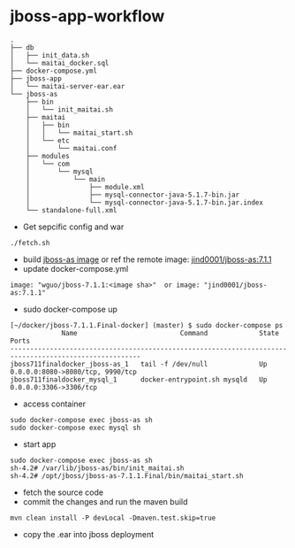 # jboss-app-workflow

````
.
├── db
│   ├── init_data.sh
│   └── maitai_docker.sql
├── docker-compose.yml
├── jboss-app
│   └── maitai-server-ear.ear
└── jboss-as
    ├── bin
    │   └── init_maitai.sh
    ├── maitai
    │   ├── bin
    │   │   └── maitai_start.sh
    │   └── etc
    │       └── maitai.conf
    ├── modules
    │   └── com
    │       └── mysql
    │           └── main
    │               ├── module.xml
    │               ├── mysql-connector-java-5.1.7-bin.jar
    │               └── mysql-connector-java-5.1.7-bin.jar.index
    └── standalone-full.xml
````
* Get sepcific config and war
````
./fetch.sh
````

* build [jboss-as image](https://github.com/WellsG/jboss-as-docker)  or ref the remote image: [jind0001/jboss-as:7.1.1](https://cloud.docker.com/repository/docker/jind0001/jboss-as)
* update docker-compose.yml 
````
image: "wguo/jboss-7.1.1:<image sha>"  or image: "jind0001/jboss-as:7.1.1"
````
* sudo docker-compose up
````
[~/docker/jboss-7.1.1.Final-docker] (master) $ sudo docker-compose ps
             Name                          Command             State                Ports               
-------------------------------------------------------------------------------------------------------
jboss711finaldocker_jboss-as_1   tail -f /dev/null             Up      0.0.0.0:8080->8080/tcp, 9990/tcp 
jboss711finaldocker_mysql_1      docker-entrypoint.sh mysqld   Up      0.0.0.0:3306->3306/tcp
````
* access container 
````
sudo docker-compose exec jboss-as sh
sudo docker-compose exec mysql sh
````
* start app
````
sudo docker-compose exec jboss-as sh
sh-4.2# /var/lib/jboss-as/bin/init_maitai.sh
sh-4.2# /opt/jboss/jboss-as-7.1.1.Final/bin/maitai_start.sh
````

* fetch the source code
* commit the changes and run the maven build
````
mvn clean install -P devLocal -Dmaven.test.skip=true
````
* copy the .ear into jboss deployment 

